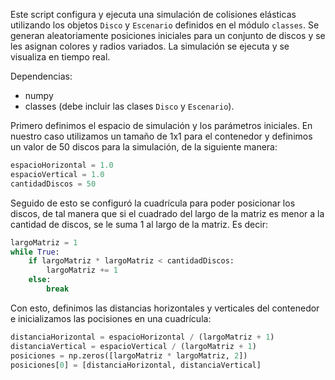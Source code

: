 Este script configura y ejecuta una simulación de colisiones elásticas utilizando
los objetos `Disco` y `Escenario` definidos en el módulo `classes`. Se generan 
aleatoriamente posiciones iniciales para un conjunto de discos y se les asignan
colores y radios variados. La simulación se ejecuta y se visualiza en tiempo real.

Dependencias:
- numpy
- classes (debe incluir las clases `Disco` y `Escenario`).

Primero definimos el espacio de simulación y los parámetros iniciales. En nuestro caso utilizamos un tamaño de 1x1 para el contenedor y definimos un valor de 50 discos para la simulación, de la siguiente manera:

``` py
espacioHorizontal = 1.0
espacioVertical = 1.0
cantidadDiscos = 50
```
Seguido de esto se configuró la cuadrícula para poder posicionar los discos, de tal manera que si el cuadrado del largo de la matriz es menor a la cantidad de discos, se le suma 1 al largo de la matriz. Es decir:
``` py
largoMatriz = 1
while True:
    if largoMatriz * largoMatriz < cantidadDiscos:
        largoMatriz += 1
    else:
        break
```
Con esto, definimos las distancias horizontales y verticales del contenedor e inicializamos las pocisiones en una cuadrícula:

```py
distanciaHorizontal = espacioHorizontal / (largoMatriz + 1)
distanciaVertical = espacioVertical / (largoMatriz + 1)
posiciones = np.zeros([largoMatriz * largoMatriz, 2]) 
posiciones[0] = [distanciaHorizontal, distanciaVertical]

```
